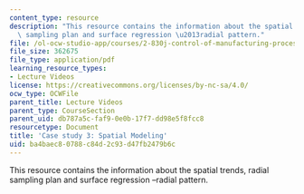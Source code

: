 ```yaml
---
content_type: resource
description: "This resource contains the information about the spatial trends, radial\
  \ sampling plan and surface regression \u2013radial pattern."
file: /ol-ocw-studio-app/courses/2-830j-control-of-manufacturing-processes-sma-6303-spring-2008/ba4baec80788c84d2c93d47fb2479b6c_lecture21.pdf
file_size: 362675
file_type: application/pdf
learning_resource_types:
- Lecture Videos
license: https://creativecommons.org/licenses/by-nc-sa/4.0/
ocw_type: OCWFile
parent_title: Lecture Videos
parent_type: CourseSection
parent_uid: db787a5c-faf9-0e0b-17f7-dd98e5f8fcc8
resourcetype: Document
title: 'Case study 3: Spatial Modeling'
uid: ba4baec8-0788-c84d-2c93-d47fb2479b6c
---
```

This resource contains the information about the spatial trends, radial sampling plan and surface regression –radial pattern.